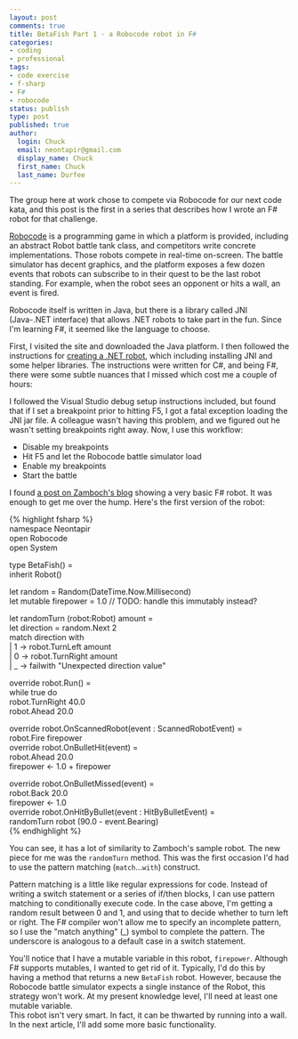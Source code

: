 ```yaml
---
layout: post
comments: true
title: BetaFish Part 1 - a Robocode robot in F#
categories:
- coding
- professional
tags:
- code exercise
- f-sharp
- F#
- robocode
status: publish
type: post
published: true
author:
  login: Chuck
  email: neontapir@gmail.com
  display_name: Chuck
  first_name: Chuck
  last_name: Durfee
---
```

The group here at work chose to compete via Robocode for our next code kata, and this post is the first in a series that describes how I wrote an F# robot for that challenge.

[Robocode](http://robocode.sourceforge.net/) is a programming game in which a platform is provided, including an abstract Robot battle tank class, and competitors write concrete implementations. Those robots compete in real-time on-screen. The battle simulator has decent graphics, and the platform exposes a few dozen events that robots can subscribe to in their quest to be the last robot standing. For example, when the robot sees an opponent or hits a wall, an event is fired.

Robocode itself is written in Java, but there is a library called JNI (Java-.NET interface) that allows .NET robots to take part in the fun. Since I'm learning F#, it seemed like the language to choose.

First, I visited the site and downloaded the Java platform. I then followed the instructions for [creating a .NET robot](http://robowiki.net/wiki/Robocode/.NET/Create_a_.NET_robot_with_Visual_Studio), which including installing JNI and some helper libraries. The instructions were written for C#, and being F#, there were some subtle nuances that I missed which cost me a couple of hours:

I followed the Visual Studio debug setup instructions included, but found that if I set a breakpoint prior to hitting F5, I got a fatal exception loading the JNI jar file. A colleague wasn't having this problem, and we figured out he wasn't setting breakpoints right away. Now, I use this workflow:

*   Disable my breakpoints
*   Hit F5 and let the Robocode battle simulator load
*   Enable my breakpoints
*   Start the battle

I found [a post on Zamboch's blog](http://zamboch.blogspot.com/2010/07/clr-40-for-robocode.html) showing a very basic F# robot. It was enough to get me over the hump. Here's the first version of the robot:

{% highlight fsharp %}  
 namespace Neontapir  
 open Robocode  
 open System

type BetaFish() =  
 inherit Robot()

let random = Random(DateTime.Now.Millisecond)  
 let mutable firepower = 1.0 // TODO: handle this immutably instead?

let randomTurn (robot:Robot) amount =  
 let direction = random.Next 2  
 match direction with  
 | 1 -&gt; robot.TurnLeft amount  
 | 0 -&gt; robot.TurnRight amount  
 | _ -&gt; failwith "Unexpected direction value"

override robot.Run() =  
 while true do  
 robot.TurnRight 40.0  
 robot.Ahead 20.0

override robot.OnScannedRobot(event : ScannedRobotEvent) =  
 robot.Fire firepower  
 override robot.OnBulletHit(event) =  
 robot.Ahead 20.0  
 firepower &lt;- 1.0 + firepower

override robot.OnBulletMissed(event) =  
 robot.Back 20.0  
 firepower &lt;- 1.0  
 override robot.OnHitByBullet(event : HitByBulletEvent) =  
 randomTurn robot (90.0 - event.Bearing)  
{% endhighlight %}

You can see, it has a lot of similarity to Zamboch's sample robot. The new piece for me was the `randomTurn` method. This was the first occasion I'd had to use the pattern matching (`match`...`with`) construct.

Pattern matching is a little like regular expressions for code. Instead of writing a switch statement or a series of if/then blocks, I can use pattern matching to conditionally execute code. In the case above, I'm getting a random result between 0 and 1, and using that to decide whether to turn left or right. The F# compiler won't allow me to specify an incomplete pattern, so I use the "match anything" (\_) symbol to complete the pattern. The underscore is analogous to a default case in a switch statement.

You'll notice that I have a mutable variable in this robot, `firepower`. Although F# supports mutables, I wanted to get rid of it. Typically, I'd do this by having a method that returns a new `BetaFish` robot. However, because the Robocode battle simulator expects a single instance of the Robot, this strategy won't work. At my present knowledge level, I'll need at least one mutable variable.  
 This robot isn't very smart. In fact, it can be thwarted by running into a wall. In the next article, I'll add some more basic functionality.
